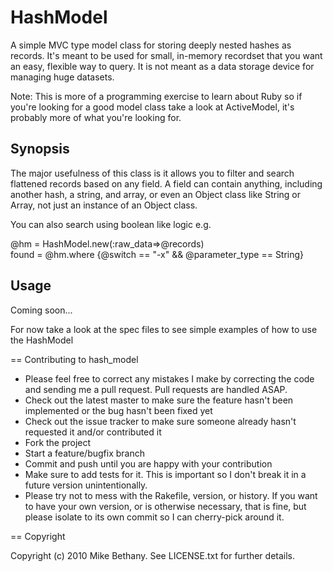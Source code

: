 # HashModel

A simple MVC type model class for storing deeply nested hashes as records.
It's meant to be used for small, in-memory recordset that you want an easy, flexible way to query.
It is not meant as a data storage device for managing huge datasets.

Note: 
This is more of a programming exercise to learn about Ruby so if you're looking for a good
model class take a look at ActiveModel, it's probably more of what you're looking for.

## Synopsis

The major usefulness of this class is it allows you to filter and search flattened records based on any field.
A field can contain anything, including another hash, a string, and array, or even an Object class like String or Array, not
just an instance of an Object class.

You can also search using boolean like logic e.g.  
   
@hm = HashModel.new(:raw\_data=>@records)  
found = @hm.where {@switch == "-x" && @parameter\_type == String}  

## Usage

Coming soon...

For now take a look at the spec files to see simple examples of how to use the HashModel



== Contributing to hash\_model

* Please feel free to correct any mistakes I make by correcting the code and sending me a pull request. Pull requests are handled ASAP.
* Check out the latest master to make sure the feature hasn't been implemented or the bug hasn't been fixed yet
* Check out the issue tracker to make sure someone already hasn't requested it and/or contributed it
* Fork the project  
* Start a feature/bugfix branch  
* Commit and push until you are happy with your contribution  
* Make sure to add tests for it. This is important so I don't break it in a future version unintentionally.
* Please try not to mess with the Rakefile, version, or history. If you want to have your own version, or is otherwise necessary, that is fine, but please isolate to its own commit so I can cherry-pick around it.

== Copyright

Copyright (c) 2010 Mike Bethany. See LICENSE.txt for further details.


